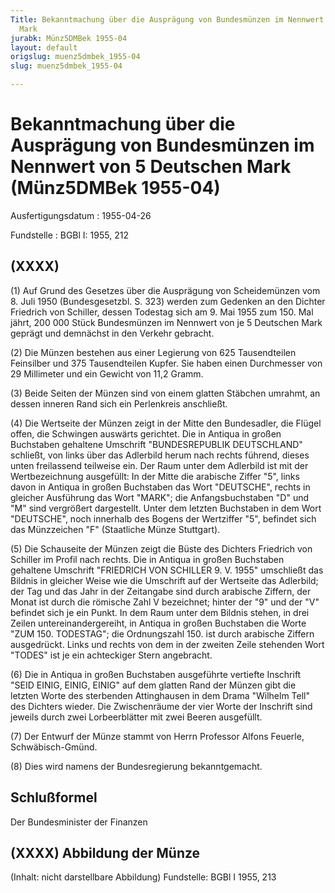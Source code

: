 ```yaml
---
Title: Bekanntmachung über die Ausprägung von Bundesmünzen im Nennwert von 5 Deutschen
  Mark
jurabk: Münz5DMBek 1955-04
layout: default
origslug: muenz5dmbek_1955-04
slug: muenz5dmbek_1955-04

---
```


# Bekanntmachung über die Ausprägung von Bundesmünzen im Nennwert von 5 Deutschen Mark (Münz5DMBek 1955-04)

Ausfertigungsdatum
:   1955-04-26

Fundstelle
:   BGBl I: 1955, 212



## (XXXX)

(1) Auf Grund des Gesetzes über die Ausprägung von Scheidemünzen vom
8\. Juli 1950 (Bundesgesetzbl. S. 323) werden zum Gedenken an den
Dichter Friedrich von Schiller, dessen Todestag sich am 9. Mai 1955
zum 150. Mal jährt, 200 000 Stück Bundesmünzen im Nennwert von je 5
Deutschen Mark geprägt und demnächst in den Verkehr gebracht.

(2) Die Münzen bestehen aus einer Legierung von 625 Tausendteilen
Feinsilber und 375 Tausendteilen Kupfer. Sie haben einen Durchmesser
von 29 Millimeter und ein Gewicht von 11,2 Gramm.

(3) Beide Seiten der Münzen sind von einem glatten Stäbchen umrahmt,
an dessen inneren Rand sich ein Perlenkreis anschließt.

(4) Die Wertseite der Münzen zeigt in der Mitte den Bundesadler, die
Flügel offen, die Schwingen auswärts gerichtet. Die in Antiqua in
großen Buchstaben gehaltene Umschrift "BUNDESREPUBLIK DEUTSCHLAND"
schließt, von links über das Adlerbild herum nach rechts führend,
dieses unten freilassend teilweise ein. Der Raum unter dem Adlerbild
ist mit der Wertbezeichnung ausgefüllt: In der Mitte die arabische
Ziffer "5", links davon in Antiqua in großen Buchstaben das Wort
"DEUTSCHE", rechts in gleicher Ausführung das Wort "MARK"; die
Anfangsbuchstaben "D" und "M" sind vergrößert dargestellt. Unter dem
letzten Buchstaben in dem Wort "DEUTSCHE", noch innerhalb des Bogens
der Wertziffer "5", befindet sich das Münzzeichen "F" (Staatliche
Münze Stuttgart).

(5) Die Schauseite der Münzen zeigt die Büste des Dichters Friedrich
von Schiller im Profil nach rechts. Die in Antiqua in großen
Buchstaben gehaltene Umschrift "FRIEDRICH VON SCHILLER 9. V. 1955"
umschließt das Bildnis in gleicher Weise wie die Umschrift auf der
Wertseite das Adlerbild; der Tag und das Jahr in der Zeitangabe sind
durch arabische Ziffern, der Monat ist durch die römische Zahl V
bezeichnet; hinter der "9" und der "V" befindet sich je ein Punkt. In
dem Raum unter dem Bildnis stehen, in drei Zeilen
untereinandergereiht, in Antiqua in großen Buchstaben die Worte "ZUM
150\. TODESTAG"; die Ordnungszahl 150. ist durch arabische Ziffern
ausgedrückt. Links und rechts von dem in der zweiten Zeile stehenden
Wort "TODES" ist je ein achteckiger Stern angebracht.

(6) Die in Antiqua in großen Buchstaben ausgeführte vertiefte
Inschrift "SEID EINIG, EINIG, EINIG" auf dem glatten Rand der Münzen
gibt die letzten Worte des sterbenden Attinghausen in dem Drama
"Wilhelm Tell" des Dichters wieder. Die Zwischenräume der vier Worte
der Inschrift sind jeweils durch zwei Lorbeerblätter mit zwei Beeren
ausgefüllt.

(7) Der Entwurf der Münze stammt von Herrn Professor Alfons Feuerle,
Schwäbisch-Gmünd.

(8) Dies wird namens der Bundesregierung bekanntgemacht.


## Schlußformel

Der Bundesminister der Finanzen


## (XXXX) Abbildung der Münze

(Inhalt: nicht darstellbare Abbildung)
Fundstelle: BGBl I 1955, 213

